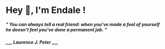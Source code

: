 <h1 title="head"> Hey 👋, I'm Endale !</h1>

**<h5><i>" You can always tell a real friend: when you've made a fool of yourself he doesn't feel you've done a permanent job. "</i></h5>**

*<b>___ Laurence J. Peter ___</b>*

